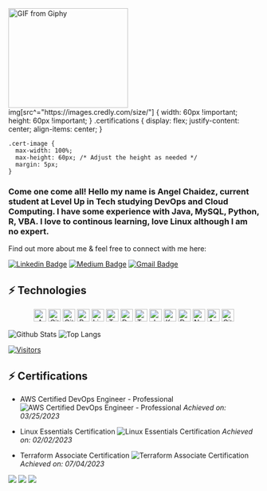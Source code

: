 <img src="https://media.giphy.com/media/mP8YqtjCNOB9HLyrn0/giphy.gif" alt="GIF from Giphy" width="240" height="200">
 img[src^="https://images.credly.com/size/"] {
      width: 60px !important;
      height: 60px !important;
    }
 .certifications {
      display: flex;
      justify-content: center;
      align-items: center;
    }

    .cert-image {
      max-width: 100%;
      max-height: 60px; /* Adjust the height as needed */
      margin: 5px;
    }

### Come one come all! Hello my name is Angel Chaidez, current student at Level Up in Tech studying DevOps and Cloud Computing. I have some experience with Java, MySQL, Python, R, VBA. I love to continous learning, love Linux although I am no expert.

<!-- Introduce yourself and give a brief introduction about yourself here.  Also include what tech you're interested in and what you are currently learning -->

Find out more about me & feel free to connect with me here:

<!-- Replace the fields below with the information requested. Remember to remove the encapsulating <> characters. For spaces in names, use %20 (e.g. Broadus%20Palmer) -->

[![Linkedin Badge](https://img.shields.io/badge/-Angel%20Chaidez-blue?style=flat-square&logo=Linkedin&logoColor=white&link=https://www.linkedin.com/in/levelupwithbroadus/)](https://www.linkedin.com/in/angel-chaidez-23722645/)
[![Medium Badge](https://img.shields.io/badge/Angel%20Chaidez-12100E?style=flat-square&logo=medium&logoColor=white&link=https://www.linkedin.com/in/angel-chaidez-23722645/)](https://medium.com/@angelomarchaidez)
[![Gmail Badge](https://img.shields.io/badge/-angelomarchaidez@gmail.com-c14438?style=flat-square&logo=Gmail&logoColor=white&link=mailto:angelomarchaidez@gmail.com)](mailto:angelomarchaidez@gmail.com.com)

## ⚡ Technologies

<!-- Check out the Badges folder for more badges -->

<div align="center">
  <img src="https://img.shields.io/badge/Amazon%20AWS-232F3E?style=flat-square&logo=amazon-aws" alt="Amazon AWS" height="25">
  <img src="https://img.shields.io/badge/-Git-black?style=flat-square&logo=git" alt="Git" height="25">
  <img src="https://img.shields.io/badge/-GitHub-181717?style=flat-square&logo=github" alt="GitHub" height="25">
  <img src="https://img.shields.io/badge/-Python-black?style=flat-square&logo=Python" alt="Python" height="25">
  <img src="https://img.shields.io/badge/Linux-FCC624?style=flat-square&logo=linux&logoColor=black" alt="Linux" height="25">
  <img src="https://img.shields.io/badge/Trello-%23026AA7.svg?style=flat-square&logo=Trello&logoColor=white" alt="Trello" height="25">
  <img src="https://img.shields.io/badge/docker-%230db7ed.svg?style=for-the-badge&logo=docker&logoColor=white" alt="Docker" height="25">
  <img src="https://img.shields.io/badge/terraform-%235835CC.svg?style=for-the-badge&logo=terraform&logoColor=white" alt="Terraform" height="25">
  <img src="https://img.shields.io/badge/Java-007396?style=flat-square&logo=java" alt="Java" height="25">
  <img src="https://img.shields.io/badge/Kubernetes-326CE5?style=flat-square&logo=kubernetes&logoColor=white" alt="Kubernetes" height="25">
  <img src="https://img.shields.io/badge/Debian-A81D33?style=flat-square&logo=debian&logoColor=white" alt="Debian" height="25">
  <img src="https://img.shields.io/badge/Nginx-269539?style=flat-square&logo=nginx&logoColor=white" alt="Nginx" height="25">
  <img src="https://img.shields.io/badge/Apache-D22128?style=flat-square&logo=apache&logoColor=white" alt="Apache" height="25">
  <img src="https://img.shields.io/badge/GitLab-FCA121?style=flat-square&logo=gitlab&logoColor=white" alt="GitLab" height="25">
</div>

<!-- Replace the fields below with the information requested. Remember to remove the encapsulating <> characters. -->

![Github Stats](https://github-readme-stats-sigma-five.vercel.app/api?username=AngelChaidez&count_private=true&show_icons=true&include_all_commits=true)
![Top Langs](https://github-readme-stats-sigma-five.vercel.app/api/top-langs/?username=AngelChaidez&hide=TeX&layout=compact)


[![Visitors](https://api.visitorbadge.io/api/visitors?path=LevelUpInTech%2FAngelChaidezlabel=VISITORS&countColor=%23263759)](https://visitorbadge.io/status?path=LevelUpInTech%2FAngelChaidez)

## ⚡ Certifications

- AWS Certified DevOps Engineer - Professional
  ![AWS Certified DevOps Engineer - Professional](https://www.credly.com/badges/558530a8-d526-495c-be3f-eab9409743fc/public_url)
  *Achieved on: 03/25/2023*


- Linux Essentials Certification
  ![Linux Essentials Certification](https://cs.lpi.org/caf/Xamman/certification/verify/LPI000555660/pgtnmbmpkm)
  *Achieved on: 02/02/2023*

  	

- Terraform Associate Certification
  ![Terraform Associate Certification](https://www.credly.com/badges/29930ab1-06db-432a-846e-929c6a44aaa5/public_url)
  *Achieved on: 07/04/2023*


<div class="certifications">
  	<img src="https://images.credly.com/size/340x340/images/99289602-861e-4929-8277-773e63a2fa6f/image.png">
  	<img src="https://images.credly.com/size/340x340/images/f414bc95-cdcb-4ac9-bdcc-38d3bc6fa386/LPI_Essentials.png">
  	<img src="https://images.credly.com/size/340x340/images/b9feab85-1a43-4f6c-99a5-631b88d5461b/image.png">
  </div>

